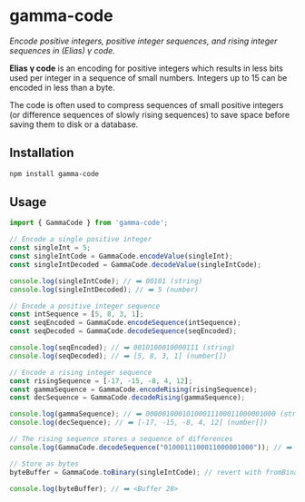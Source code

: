 # gamma-code

_Encode positive integers, positive integer sequences, and rising integer sequences in (Elias) γ code._

**Elias γ code** is an encoding for positive integers which results in less bits used per integer in a sequence of small numbers. Integers up to 15 can be encoded in less than a byte.

The code is often used to compress sequences of small positive integers (or difference sequences of slowly rising sequences) to save space before saving them to disk or a database.

## Installation

```bash
npm install gamma-code
```

## Usage

```javascript
import { GammaCode } from 'gamma-code';

// Encode a single positive integer
const singleInt = 5;
const singleIntCode = GammaCode.encodeValue(singleInt);
const singleIntDecoded = GammaCode.decodeValue(singleIntCode);

console.log(singleIntCode); // ➡️ 00101 (string)
console.log(singleIntDecoded); // ➡️ 5 (number)

// Encode a positive integer sequence
const intSequence = [5, 8, 3, 1];
const seqEncoded = GammaCode.encodeSequence(intSequence);
const seqDecoded = GammaCode.decodeSequence(seqEncoded);

console.log(seqEncoded); // ➡️ 0010100010000111 (string)
console.log(seqDecoded); // ➡️ [5, 8, 3, 1] (number[])

// Encode a rising integer sequence
const risingSequence = [-17, -15, -8, 4, 12];
const gammaSequence = GammaCode.encodeRising(risingSequence);
const decSequence = GammaCode.decodeRising(gammaSequence);

console.log(gammaSequence); // ➡️ 00000100010100011100011000001000 (string)
console.log(decSequence); // ➡️ [-17, -15, -8, 4, 12] (number[])

// The rising sequence stores a sequence of differences
console.log(GammaCode.decodeSequence("0100011100011000001000")); // ➡️ [2, 7, 12, 8]

// Store as bytes
byteBuffer = GammaCode.toBinary(singleIntCode); // revert with fromBinary()

console.log(byteBuffer); // ➡️ <Buffer 28>
```